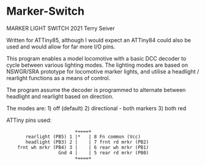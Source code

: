 # Marker-Switch
MARKER LIGHT SWITCH
2021 Terry Seiver
 
Written for ATTiny85, although I would expect an ATTiny84 could also be used and would allow for far more I/O pins. 

This program enables a model locomotive with a basic DCC decoder to cycle between various lighting modes. The lighting modes are based on NSWGR/SRA prototype for locomotive marker lights, and utilise a headlight / rearlight functions as a means of control. 

The program assume the decoder is programmed to alternate between headlight and rearlight based on direction.

The modes are:
    1) off (default)
    2) directional - both markers 
    3) both red

 ATTiny pins used:
         
                             +====+
           rearlight (PB5) 1 |*   | 8 Fn common (Vcc)
           headlight (PB3) 2 |    | 7 frnt rd mrkr (PB2)
        frnt wh mrkr (PB4) 3 |    | 6 rear wh mrkr (PB1)
                       Gnd 4 |    | 5 rear rd mrkr (PB0)
                             +====+
  
